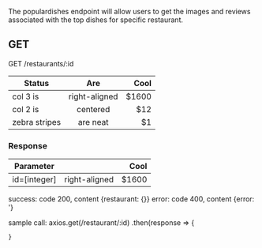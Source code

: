 The populardishes endpoint will allow users to get the images and reviews associated with the top dishes for specific restaurant. 

## GET

GET /restaurants/:id

| Status       | Are           | Cool  |
| ------------- |:-------------:| -----:|
| col 3 is      | right-aligned | $1600 |
| col 2 is      | centered      |   $12 |
| zebra stripes | are neat      |    $1 |

### Response

| Parameter       |           | Cool  |
| ------------- |:-------------:| -----:|
| id=[integer]     | right-aligned | $1600 |

success: code 200, content {restaurant: {}}
error: code 400, content {error: '}

sample call:
axios.get(/restaurant/:id) 
    .then(response => {
        
    }